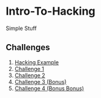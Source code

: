 # Intro-To-Hacking
Simple Stuff
## Challenges
1. <a href="Hacking-Example/">Hacking Example</a>
2. <a href="Challenge-1/">Challenge 1</a>
3. <a href="Challenge-2/">Challenge 2</a>
4. <a href="iDoor/">Challenge 3 (Bonus)</a>
5. <a href="Hashbrowns/">Challenge 4 (Bonus Bonus)</a>
